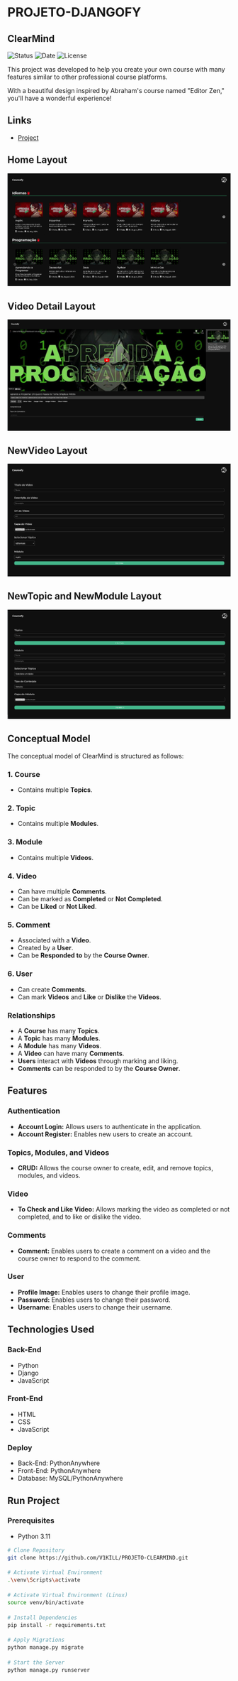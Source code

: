 # PROJETO-DJANGOFY

## ClearMind

![Status](https://img.shields.io/badge/STATUS-FINISHED-44CC11)
![Date](https://img.shields.io/badge/RELEASEDATE-DECEMBER-44CC11)
![License](https://img.shields.io/badge/LICENSE-MTI-44CC11)

This project was developed to help you create your own course with many features similar to other professional course platforms.

With a beautiful design inspired by Abraham's course named "Editor Zen," you'll have a wonderful experience!

## Links

- [Project](https://coursefy.pythonanywhere.com/)

## Home Layout

![Home Layout](./assetsreadme/coursefydesktop.png)

## Video Detail Layout

![Video Detail](./assetsreadme/coursefydetail.png)

## NewVideo Layout

![NewVideo Layout](./assetsreadme/coursefynewvideo.png)

## NewTopic and NewModule Layout

![NewTopic and NewModule Layout](./assetsreadme/courseynewtopicndmodule.png)

## Conceptual Model

The conceptual model of ClearMind is structured as follows:

### 1. Course
- Contains multiple **Topics**.

### 2. Topic
- Contains multiple **Modules**.

### 3. Module
- Contains multiple **Videos**.

### 4. Video
- Can have multiple **Comments**.
- Can be marked as **Completed** or **Not Completed**.
- Can be **Liked** or **Not Liked**.

### 5. Comment
- Associated with a **Video**.
- Created by a **User**.
- Can be **Responded to** by the **Course Owner**.

### 6. User
- Can create **Comments**.
- Can mark **Videos** and **Like** or **Dislike** the **Videos**.

### Relationships

- A **Course** has many **Topics**.
- A **Topic** has many **Modules**.
- A **Module** has many **Videos**.
- A **Video** can have many **Comments**.
- **Users** interact with **Videos** through marking and liking.
- **Comments** can be responded to by the **Course Owner**.

## Features

### Authentication

- **Account Login:** Allows users to authenticate in the application.
- **Account Register:** Enables new users to create an account.

### Topics, Modules, and Videos

- **CRUD:** Allows the course owner to create, edit, and remove topics, modules, and videos.

### Video

- **To Check and Like Video:** Allows marking the video as completed or not completed, and to like or dislike the video.

### Comments

- **Comment:** Enables users to create a comment on a video and the course owner to respond to the comment.

### User

- **Profile Image:** Enables users to change their profile image.
- **Password:** Enables users to change their password.
- **Username:** Enables users to change their username.

## Technologies Used

### Back-End
- Python
- Django
- JavaScript

### Front-End
- HTML
- CSS
- JavaScript

### Deploy
- Back-End: PythonAnywhere
- Front-End: PythonAnywhere
- Database: MySQL/PythonAnywhere

## Run Project

### Prerequisites
- Python 3.11

```bash
# Clone Repository
git clone https://github.com/V1KILL/PROJETO-CLEARMIND.git

# Activate Virtual Environment
.\venv\Scripts\activate

# Activate Virtual Environment (Linux)
source venv/bin/activate

# Install Dependencies
pip install -r requirements.txt

# Apply Migrations
python manage.py migrate

# Start the Server
python manage.py runserver
